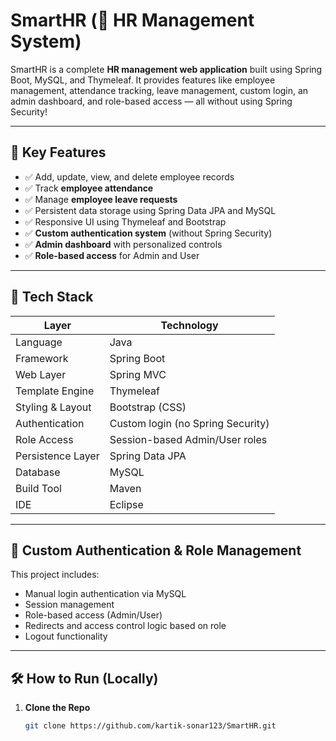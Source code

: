 # SmartHR (💼 HR Management System)

SmartHR is a complete **HR management web application** built using Spring Boot, MySQL, and Thymeleaf. It provides features like employee management,
attendance tracking, leave management, custom login, an admin dashboard, and role-based access — all without using Spring Security!

---

## 🚀 Key Features

- ✅ Add, update, view, and delete employee records
- ✅ Track **employee attendance**
- ✅ Manage **employee leave requests**
- ✅ Persistent data storage using Spring Data JPA and MySQL
- ✅ Responsive UI using Thymeleaf and Bootstrap
- ✅ **Custom authentication system** (without Spring Security)
- ✅ **Admin dashboard** with personalized controls
- ✅ **Role-based access** for Admin and User

---

## 🧰 Tech Stack

| Layer             | Technology         |
|------------------|--------------------|
| Language          | Java               |
| Framework         | Spring Boot        |
| Web Layer         | Spring MVC         |
| Template Engine   | Thymeleaf          |
| Styling & Layout  | Bootstrap (CSS)    |
| Authentication    | Custom login (no Spring Security) |
| Role Access       | Session-based Admin/User roles |
| Persistence Layer | Spring Data JPA    |
| Database          | MySQL              |
| Build Tool        | Maven              |
| IDE               | Eclipse            |

---

## 🔐 Custom Authentication & Role Management

This project includes:

- Manual login authentication via MySQL
- Session management
- Role-based access (Admin/User)
- Redirects and access control logic based on role
- Logout functionality

---

## 🛠️ How to Run (Locally)

1. **Clone the Repo**
   ```bash
   git clone https://github.com/kartik-sonar123/SmartHR.git
